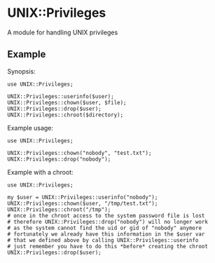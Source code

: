 # UNIX::Privileges #

A module for handling UNIX privileges

## Example ##

Synopsis:

	use UNIX::Privileges;

	UNIX::Privileges::userinfo($user);
	UNIX::Privileges::chown($user, $file);
	UNIX::Privileges::drop($user);
	UNIX::Privileges::chroot($directory);

Example usage:

	use UNIX::Privileges;

	UNIX::Privileges::chown("nobody", "test.txt");
	UNIX::Privileges::drop("nobody");

Example with a chroot:

	use UNIX::Privileges;

	my $user = UNIX::Privileges::userinfo("nobody");
	UNIX::Privileges::chown($user, "/tmp/test.txt");
	UNIX::Privileges::chroot("/tmp");
	# once in the chroot access to the system password file is lost
	# therefore UNIX::Privileges::drop("nobody") will no longer work
	# as the system cannot find the uid or gid of "nobody" anymore
	# fortunately we already have this information in the $user var
	# that we defined above by calling UNIX::Privileges::userinfo
	# just remember you have to do this *before* creating the chroot
	UNIX::Privileges::drop($user);
